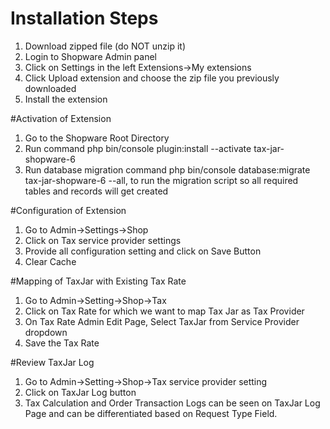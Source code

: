 # Installation Steps
1) Download zipped file (do NOT unzip it)
2) Login to Shopware Admin panel
3) Click on Settings in the left Extensions->My extensions
4) Click Upload extension and choose the zip file you previously downloaded
5) Install the extension

#Activation of Extension
1) Go to the Shopware Root Directory
2) Run command php bin/console plugin:install --activate tax-jar-shopware-6
3) Run database migration command php bin/console database:migrate tax-jar-shopware-6 --all, to run the migration script so all required tables and records will get created

#Configuration of Extension
1) Go to Admin->Settings->Shop
2) Click on Tax service provider settings
3) Provide all configuration setting and click on Save Button
4) Clear Cache

#Mapping of TaxJar with Existing Tax Rate
1) Go to Admin->Setting->Shop->Tax
2) Click on Tax Rate for which we want to map Tax Jar as Tax Provider
3) On Tax Rate Admin Edit Page, Select TaxJar from Service Provider dropdown
4) Save the Tax Rate

#Review TaxJar Log
1) Go to Admin->Setting->Shop->Tax service provider setting
2) Click on TaxJar Log button
3) Tax Calculation and Order Transaction Logs can be seen on TaxJar Log Page and can be differentiated based on Request Type Field.
